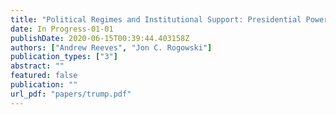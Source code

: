 ```yaml
---
title: "Political Regimes and Institutional Support: Presidential Power, Partisanship, and Democratic Values in Times of Transition"
date: In Progress-01-01
publishDate: 2020-06-15T00:39:44.403158Z
authors: ["Andrew Reeves", "Jon C. Rogowski"]
publication_types: ["3"]
abstract: ""
featured: false
publication: ""
url_pdf: "papers/trump.pdf"
---
```


